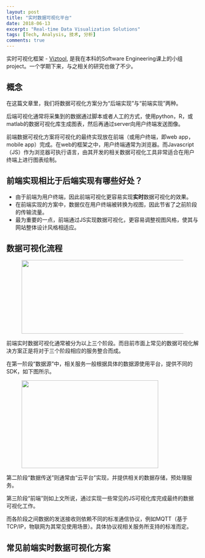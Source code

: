 ```yaml
---
layout: post
title: "实时数据可视化平台"
date: 2018-06-13
excerpt: "Real-time Data Visualization Solutions"
tags: [Tech, Analysis, 技术, 分析]
comments: true
---
```


实时可视化框架 - <a href="https://bignova.github.io/viztool/">Viztool</a>, 是我在本科的Software Engineering课上的小组project。一个学期下来，与之相关的研究也做了不少。

## 概念

在这篇文章里，我们将数据可视化方案分为“后端实现”与“前端实现”两种。

后端可视化通常将采集到的数据通过脚本或者人工的方式，使用python，R，或matlab的数据可视化库生成图表，然后再通过server向用户终端发送图像。

前端数据可视化方案将可视化的最终实现放在前端（或用户终端，即web app，mobile app）完成。在web的框架之中，用户终端通常为浏览器。而Javascript（JS）作为浏览器可执行语言，由其开发的相关数据可视化工具非常适合在用户终端上进行图表绘制。

## 前端实现相比于后端实现有哪些好处？

* 由于前端为用户终端，因此前端可视化更容易实现**实时**数据可视化的效果。
* 在前端实现的方案中，数据仅在用户终端被转换为视图，因此节省了之前阶段的传输流量。
* 最为重要的一点，前端通过JS实现数据可视化，更容易调整视图风格，使其与网站整体设计风格相适应。

## 数据可视化流程

<figure>
	<img src="https://user-images.githubusercontent.com/11435445/41342508-fc9dafce-6f2e-11e8-8d20-cd7723673719.png" width="610px" height="193px">
</figure>

前端实时数据可视化通常被分为以上三个阶段。而目前市面上常见的数据可视化解决方案正是将对于三个阶段相应的服务整合而成。

在第一阶段“数据源”中，相关服务一般根据具体的数据源使用平台，提供不同的SDK，如下图所示。

<figure>
	<img src="https://user-images.githubusercontent.com/11435445/41342656-57b7eed8-6f2f-11e8-8381-3e5239955c8e.png" width="358px" height="230px">
</figure>

第二阶段“数据传送”则通常由“云平台”实现，并提供相关的数据存储，预处理服务。

第三阶段“前端”则如上文所说，通过实现一些常见的JS可视化库完成最终的数据可视化工作。

而各阶段之间数据的发送接收则依赖不同的标准通信协议，例如MQTT（基于TCP/IP，物联网为其常见使用场景）。具体协议视相关服务所支持的标准而定。

## 常见前端实时数据可视化方案
